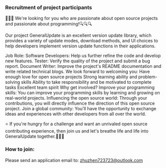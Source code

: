 ###  Recruitment of project participants

🎉🎉🎉 We're looking for you who are passionate about open source projects and passionate about programming!🔍🔍🔍

Our project GeneralUpdate is an excellent version update library, which provides a variety of update modes, download methods, and UI choices to help developers implement version update functions in their applications.



Job Role:
Software Developers: Help us further refine the code and develop new features.
Tester: Verify the quality of the project and submit a bug report.
Document Writer: Improve the project's README documentation and write related technical blogs.
We look forward to welcoming you:
Have enough love for open source projects
Strong learning ability and problem-solving skills
Ability to take responsibility and be motivated to complete tasks
Excellent team spirit
Why get involved?
Improve your programming skills: You can improve your programming skills by learning and growing on real-world projects.
Influencing the open source world: Through your contributions, you will directly influence the direction of this open source project.
Join a global community: You'll have the opportunity to exchange ideas and experiences with other developers from all over the world.

⭐️ If you're hungry for a challenge and want an unrivaled open source contributing experience, then join us and let's breathe life and life into GeneralUpdate together.🚀🚀🚀

### How to join:

Please send an application email to: [zhuzhen723723@outlook.com](mailto:zhuzhen723723@outlook.com)
